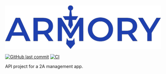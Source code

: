 ![Logo](https://github.com/scartech/armory-ui/blob/d5f37a32c48060a5e78b606846f4ae217385f2a1/src/assets/images/logo-color.png)

[![GitHub last commit](https://img.shields.io/github/last-commit/scartech/armory-api)](https://github.com/scartech/armory-api/commits/main)
[![CI](https://github.com/scartech/armory-api/actions/workflows/ci.yml/badge.svg)](https://hub.docker.com/repository/docker/scartech70/armory-api)

API project for a 2A management app.
